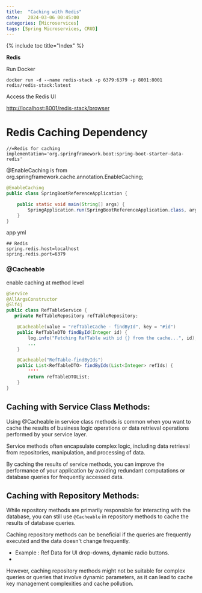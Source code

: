 ```yaml
---
title:  "Caching with Redis"
date:   2024-03-06 00:45:00
categories: [Microservices]
tags: [Spring Microservices, CRUD]
---
```


{% include toc title="Index" %}

**Redis**

Run Docker

```shell
docker run -d --name redis-stack -p 6379:6379 -p 8001:8001 redis/redis-stack:latest
```

Access the Redis UI

[http://localhost:8001/redis-stack/browser](http://localhost:8001/redis-stack/browser)

# Redis Caching Dependency

```properties
//=Redis for caching
implementation='org.springframework.boot:spring-boot-starter-data-redis'
```

@EnableCaching is from org.springframework.cache.annotation.EnableCaching;

```java
@EnableCaching
public class SpringBootReferenceApplication {

	public static void main(String[] args) {
		SpringApplication.run(SpringBootReferenceApplication.class, args);
	}
}

```

app yml

```properties
## Redis
spring.redis.host=localhost
spring.redis.port=6379
```

### @Cacheable

enable caching at method level

```java
@Service
@AllArgsConstructor
@Slf4j
public class RefTableService {
   private RefTableRepository refTableRepository;

    @Cacheable(value = "refTableCache - findById", key = "#id")
    public RefTableDTO findById(Integer id) {
        log.info("Fetching RefTable with id {} from the cache...", id);
        ...
    }

    @Cacheable("RefTable-findByIds")
    public List<RefTableDTO> findByIds(List<Integer> refIds) {
        ''''
        return refTableDTOList;
    }
}
```

## Caching with Service Class Methods:

Using @Cacheable in service class methods is common when you want to cache the
results of business logic operations or
data retrieval operations performed by your service layer.

Service methods often encapsulate complex logic, including data retrieval from
repositories, manipulation, and processing of data.

By caching the results of service methods, you can improve the performance of
your application by avoiding redundant
computations or database queries for frequently accessed data.

## Caching with Repository Methods:

While repository methods are primarily responsible for interacting with the
database, you can still use `@Cacheable`
in repository methods to cache the results of database queries.

Caching repository methods can be beneficial if the queries are frequently
executed and the data doesn't change frequently.

- Example : Ref Data for UI drop-downs, dynamic radio buttons.
-

However, caching repository methods might not be suitable for complex queries or
queries that involve dynamic parameters,
as it can lead to cache key management complexities and cache pollution.
